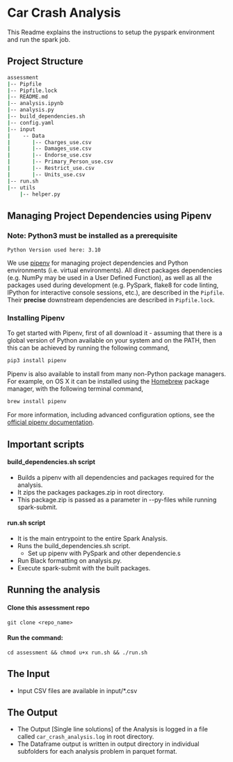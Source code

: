 # Car Crash Analysis

This Readme explains the instructions to setup the pyspark environment and run the spark job.

## Project Structure

```bash
assessment
|-- Pipfile
|-- Pipfile.lock
|-- README.md
|-- analysis.ipynb
|-- analysis.py
|-- build_dependencies.sh
|-- config.yaml
|-- input
|    -- Data
|       |-- Charges_use.csv
|       |-- Damages_use.csv
|       |-- Endorse_use.csv
|       |-- Primary_Person_use.csv
|       |-- Restrict_use.csv
|       |-- Units_use.csv
|-- run.sh
|-- utils
    |-- helper.py
```

## Managing Project Dependencies using Pipenv
### Note: Python3 must be installed as a prerequisite
    Python Version used here: 3.10
We use [pipenv](https://docs.pipenv.org) for managing project dependencies and Python environments (i.e. virtual environments). All direct packages dependencies (e.g. NumPy may be used in a User Defined Function), as well as all the packages used during development (e.g. PySpark, flake8 for code linting, IPython for interactive console sessions, etc.), are described in the `Pipfile`. Their **precise** downstream dependencies are described in `Pipfile.lock`.

### Installing Pipenv

To get started with Pipenv, first of all download it - assuming that there is a global version of Python available on your system and on the PATH, then this can be achieved by running the following command,

```bash
pip3 install pipenv
```

Pipenv is also available to install from many non-Python package managers. For example, on OS X it can be installed using the [Homebrew](https://brew.sh) package manager, with the following terminal command,

```bash
brew install pipenv
```

For more information, including advanced configuration options, see the [official pipenv documentation](https://docs.pipenv.org).

## Important scripts 

#### build_dependencies.sh script
* Builds a pipenv with all dependencies and packages required for the analysis.
* It zips the packages packages.zip in root directory.
* This package.zip is passed as a parameter in --py-files while running spark-submit.

#### run.sh script 
* It is the main entrypoint to the entire Spark Analysis.
* Runs the build_dependencies.sh script.
  * Set up pipenv with PySpark and other dependencie.s
* Run Black formatting on analysis.py.
* Execute spark-submit with the built packages.

## Running the analysis
#### Clone this assessment repo
```git clone <repo_name>```
#### Run the command:
```cd assessment && chmod u+x run.sh && ./run.sh```

## The Input
* Input CSV files are available in input/*.csv 

## The Output
* The Output [Single line solutions] of the Analysis is logged in a file called `car_crash_analysis.log` in root directory.
* The Dataframe output is written in output directory in individual subfolders for each analysis problem in parquet format.
